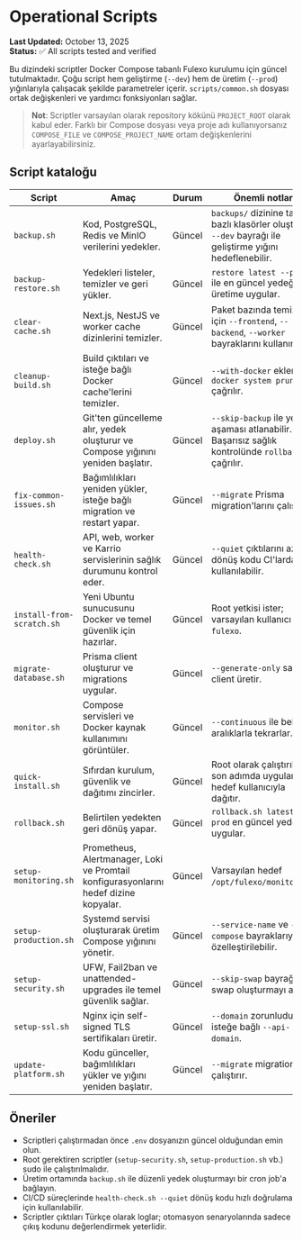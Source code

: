 # Operational Scripts

**Last Updated:** October 13, 2025  
**Status:** ✅ All scripts tested and verified

Bu dizindeki scriptler Docker Compose tabanlı Fulexo kurulumu için güncel tutulmaktadır. Çoğu script hem geliştirme (`--dev`) hem de üretim (`--prod`) yığınlarıyla çalışacak şekilde parametreler içerir. `scripts/common.sh` dosyası ortak değişkenleri ve yardımcı fonksiyonları sağlar.

> **Not**: Scriptler varsayılan olarak repository kökünü `PROJECT_ROOT` olarak kabul eder. Farklı bir Compose dosyası veya proje adı kullanıyorsanız `COMPOSE_FILE` ve `COMPOSE_PROJECT_NAME` ortam değişkenlerini ayarlayabilirsiniz.

## Script kataloğu

| Script | Amaç | Durum | Önemli notlar |
| --- | --- | --- | --- |
| `backup.sh` | Kod, PostgreSQL, Redis ve MinIO verilerini yedekler. | Güncel | `backups/` dizinine tarih bazlı klasörler oluşturur. `--dev` bayrağı ile geliştirme yığını hedeflenebilir. |
| `backup-restore.sh` | Yedekleri listeler, temizler ve geri yükler. | Güncel | `restore latest --prod` ile en güncel yedeği üretime uygular. |
| `clear-cache.sh` | Next.js, NestJS ve worker cache dizinlerini temizler. | Güncel | Paket bazında temizlik için `--frontend`, `--backend`, `--worker` bayraklarını kullanın. |
| `cleanup-build.sh` | Build çıktıları ve isteğe bağlı Docker cache'lerini temizler. | Güncel | `--with-docker` eklenirse `docker system prune` çağrılır. |
| `deploy.sh` | Git'ten güncelleme alır, yedek oluşturur ve Compose yığınını yeniden başlatır. | Güncel | `--skip-backup` ile yedek aşaması atlanabilir. Başarısız sağlık kontrolünde `rollback.sh` çağrılır. |
| `fix-common-issues.sh` | Bağımlılıkları yeniden yükler, isteğe bağlı migration ve restart yapar. | Güncel | `--migrate` Prisma migration'larını çalıştırır. |
| `health-check.sh` | API, web, worker ve Karrio servislerinin sağlık durumunu kontrol eder. | Güncel | `--quiet` çıktılarını azaltır; dönüş kodu CI'larda kullanılabilir. |
| `install-from-scratch.sh` | Yeni Ubuntu sunucusunu Docker ve temel güvenlik için hazırlar. | Güncel | Root yetkisi ister; varsayılan kullanıcı `fulexo`. |
| `migrate-database.sh` | Prisma client oluşturur ve migrations uygular. | Güncel | `--generate-only` sadece client üretir. |
| `monitor.sh` | Compose servisleri ve Docker kaynak kullanımını görüntüler. | Güncel | `--continuous` ile belirli aralıklarla tekrarlar. |
| `quick-install.sh` | Sıfırdan kurulum, güvenlik ve dağıtımı zincirler. | Güncel | Root olarak çalıştırılmalı; son adımda uygulamayı hedef kullanıcıyla dağıtır. |
| `rollback.sh` | Belirtilen yedekten geri dönüş yapar. | Güncel | `rollback.sh latest --prod` en güncel yedeği uygular. |
| `setup-monitoring.sh` | Prometheus, Alertmanager, Loki ve Promtail konfigurasyonlarını hedef dizine kopyalar. | Güncel | Varsayılan hedef `/opt/fulexo/monitoring`. |
| `setup-production.sh` | Systemd servisi oluşturarak üretim Compose yığınını yönetir. | Güncel | `--service-name` ve `--compose` bayraklarıyla özelleştirilebilir. |
| `setup-security.sh` | UFW, Fail2ban ve unattended-upgrades ile temel güvenlik sağlar. | Güncel | `--skip-swap` bayrağı swap oluşturmayı atlar. |
| `setup-ssl.sh` | Nginx için self-signed TLS sertifikaları üretir. | Güncel | `--domain` zorunludur; isteğe bağlı `--api-domain`. |
| `update-platform.sh` | Kodu günceller, bağımlılıkları yükler ve yığını yeniden başlatır. | Güncel | `--migrate` migration çalıştırır. |

## Öneriler

- Scriptleri çalıştırmadan önce `.env` dosyanızın güncel olduğundan emin olun.
- Root gerektiren scriptler (`setup-security.sh`, `setup-production.sh` vb.) sudo ile çalıştırılmalıdır.
- Üretim ortamında `backup.sh` ile düzenli yedek oluşturmayı bir cron job'a bağlayın.
- CI/CD süreçlerinde `health-check.sh --quiet` dönüş kodu hızlı doğrulama için kullanılabilir.
- Scriptler çıktıları Türkçe olarak loglar; otomasyon senaryolarında sadece çıkış kodunu değerlendirmek yeterlidir.
